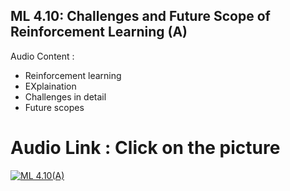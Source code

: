 ## ML 4.10: Challenges and Future Scope of Reinforcement Learning (A)


Audio Content :

- Reinforcement learning
- EXplaination
- Challenges in detail
- Future scopes

# Audio Link : Click on the picture

[![ML  4.10(A)](https://github.com/ron352/winter-of-contributing/blob/Machine_Learning/Machine_Learning/Reinforcement_Learning/Assests/download.jpg)](https://drive.google.com/file/d/1GwQ9A6D5Bfa6wmCYutTt2WaqhqLIOFRx/view?usp=sharing)
